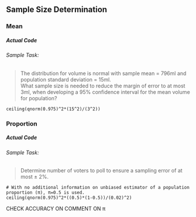 ## Sample Size Determination
### Mean
##### Actual Code
###### Sample Task:
>The distribution for volume is normal with sample mean = 796ml and population standard deviation = 15ml.</br>
What sample size is needed to reduce the margin of error to at most 3ml, when developing a 95% confidence interval for the mean volume for population?
```
ceiling(qnorm(0.975)^2*(15^2)/(3^2))
```
### Proportion
##### Actual Code
###### Sample Task:
>Determine number of voters to poll to ensure a sampling error of at most ± 2%.
```
# With no additional information on unbiased estimator of a population proportion (π), π=0.5 is used.
ceiling(qnorm(0.975)^2*((0.5)*(1-0.5))/(0.02)^2)
```
CHECK ACCURACY ON COMMENT ON π
